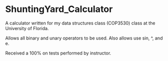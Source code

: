 # ShuntingYard_Calculator
A calculator written for my data structures class (COP3530) class at the University of Florida.

Allows all binary and unary operators to be used. Also allows use sin, ^, and e.

Received a 100% on tests performed by instructor.

